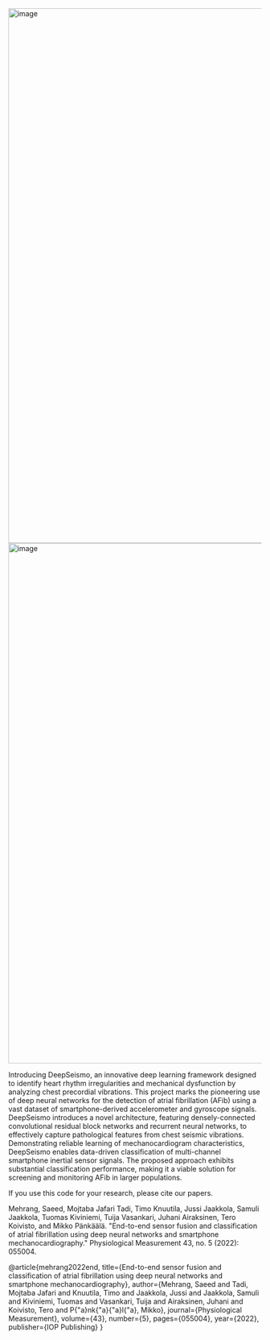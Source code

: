 <img width="1062" alt="image" src="https://github.com/mojjaf/Smartphone-Atrial-Fibrillation-Detection/assets/55555705/c01bbabf-7539-4fdb-a440-c079320aafbd">

<img width="1033" alt="image" src="https://github.com/mojjaf/Smartphone-Atrial-Fibrillation-Detection/assets/55555705/c553192e-7c7d-48af-9663-cf50ee740558">

Introducing DeepSeismo, an innovative deep learning framework designed to identify heart rhythm irregularities and mechanical dysfunction by analyzing chest precordial vibrations. This project marks the pioneering use of deep neural networks for the detection of atrial fibrillation (AFib) using a vast dataset of smartphone-derived accelerometer and gyroscope signals. DeepSeismo introduces a novel architecture, featuring densely-connected convolutional residual block networks and recurrent neural networks, to effectively capture pathological features from chest seismic vibrations. Demonstrating reliable learning of mechanocardiogram characteristics, DeepSeismo enables data-driven classification of multi-channel smartphone inertial sensor signals. The proposed approach exhibits substantial classification performance, making it a viable solution for screening and monitoring AFib in larger populations.

If you use this code for your research, please cite our papers.

Mehrang, Saeed, Mojtaba Jafari Tadi, Timo Knuutila, Jussi Jaakkola, Samuli Jaakkola, Tuomas Kiviniemi, Tuija Vasankari, Juhani Airaksinen, Tero Koivisto, and Mikko Pänkäälä. "End-to-end sensor fusion and classification of atrial fibrillation using deep neural networks and smartphone mechanocardiography." Physiological Measurement 43, no. 5 (2022): 055004.


@article{mehrang2022end,
  title={End-to-end sensor fusion and classification of atrial fibrillation using deep neural networks and smartphone mechanocardiography},
  author={Mehrang, Saeed and Tadi, Mojtaba Jafari and Knuutila, Timo and Jaakkola, Jussi and Jaakkola, Samuli and Kiviniemi, Tuomas and Vasankari, Tuija and Airaksinen, Juhani and Koivisto, Tero and P{\"a}nk{\"a}{\"a}l{\"a}, Mikko},
  journal={Physiological Measurement},
  volume={43},
  number={5},
  pages={055004},
  year={2022},
  publisher={IOP Publishing}
}
